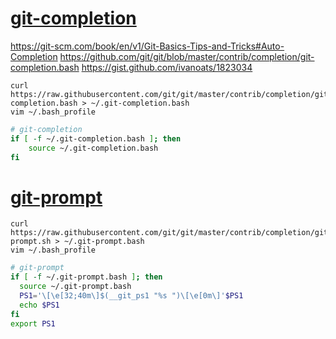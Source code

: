 # [git-completion](https://github.com/git/git/blob/master/contrib/completion/git-completion.bash)

https://git-scm.com/book/en/v1/Git-Basics-Tips-and-Tricks#Auto-Completion
https://github.com/git/git/blob/master/contrib/completion/git-completion.bash
https://gist.github.com/ivanoats/1823034

```
curl https://raw.githubusercontent.com/git/git/master/contrib/completion/git-completion.bash > ~/.git-completion.bash
vim ~/.bash_profile
```

```sh
# git-completion
if [ -f ~/.git-completion.bash ]; then
    source ~/.git-completion.bash
fi
```

# [git-prompt](https://github.com/git/git/blob/master/contrib/completion/git-prompt.sh)

```
curl https://raw.githubusercontent.com/git/git/master/contrib/completion/git-prompt.sh > ~/.git-prompt.bash
vim ~/.bash_profile
```

```sh
# git-prompt
if [ -f ~/.git-prompt.bash ]; then
  source ~/.git-prompt.bash
  PS1='\[\e[32;40m\]$(__git_ps1 "%s ")\[\e[0m\]'$PS1
  echo $PS1
fi
export PS1
```
